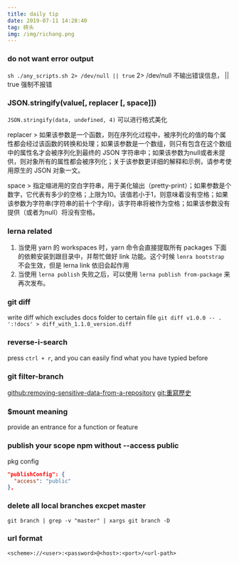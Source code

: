 ```yaml
---
title: daily tip
date: 2019-07-11 14:28:40
tag: 砖头
img: /img/richang.png
---
```


### do not want error output
`sh ./any_scripts.sh 2> /dev/null || true`
2> /dev/null 不输出错误信息， || true 强制不报错


### JSON.stringify(value[, replacer [, space]])
`JSON.stringify(data, undefined, 4)`  可以进行格式美化

replacer > 如果该参数是一个函数，则在序列化过程中，被序列化的值的每个属性都会经过该函数的转换和处理；如果该参数是一个数组，则只有包含在这个数组中的属性名才会被序列化到最终的 JSON 字符串中；如果该参数为null或者未提供，则对象所有的属性都会被序列化；关于该参数更详细的解释和示例，请参考使用原生的 JSON 对象一文。

space > 指定缩进用的空白字符串，用于美化输出（pretty-print）；如果参数是个数字，它代表有多少的空格；上限为10。该值若小于1，则意味着没有空格；如果该参数为字符串(字符串的前十个字母)，该字符串将被作为空格；如果该参数没有提供（或者为null）将没有空格。

### lerna related

1. 当使用 yarn 的 workspaces 时，yarn 命令会直接提取所有 packages 下面的依赖安装到跟目录中，并帮忙做好 link 功能。这个时候 `lenra bootstrap` 不会生效，但是 lerna link 依旧会起作用
2. 当使用 `lerna publish` 失败之后，可以使用 `lerna publish from-package` 来再次发布。

### git diff

write diff which excludes docs folder to certain file `git diff v1.0.0 -- . ':!docs' > diff_with_1.1.0_version.diff`

### reverse-i-search

press `ctrl + r`, and you can easily find what you have typied before

### git filter-branch

[github:removing-sensitive-data-from-a-repository](https://help.github.com/en/articles/removing-sensitive-data-from-a-repository)
[git:重寫歷史](https://git-scm.com/book/zh/v1/Git-%E5%B7%A5%E5%85%B7-%E9%87%8D%E5%86%99%E5%8E%86%E5%8F%B2)

### \$mount meaning

provide an entrance for a function or feature

### publish your scope npm without --access public

pkg config

```json
"publishConfig": {
  "access": "public"
},
```

### delete all local branches excpet master

`git branch | grep -v "master" | xargs git branch -D`

### url format

`<scheme>://<user>:<password>@<host>:<port>/<url-path>`
